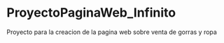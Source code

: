 # ProyectoPaginaWeb_Infinito
Proyecto para la creacion de la pagina web sobre venta de gorras y ropa
